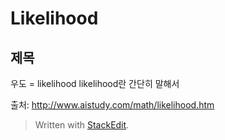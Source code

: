 
# Likelihood
## 제목
우도 = likelihood
likelihood란 간단히 말해서 

출처: http://www.aistudy.com/math/likelihood.htm
> Written with [StackEdit](https://stackedit.io/).
<!--stackedit_data:
eyJoaXN0b3J5IjpbLTE2OTk2MzAyMDNdfQ==
-->